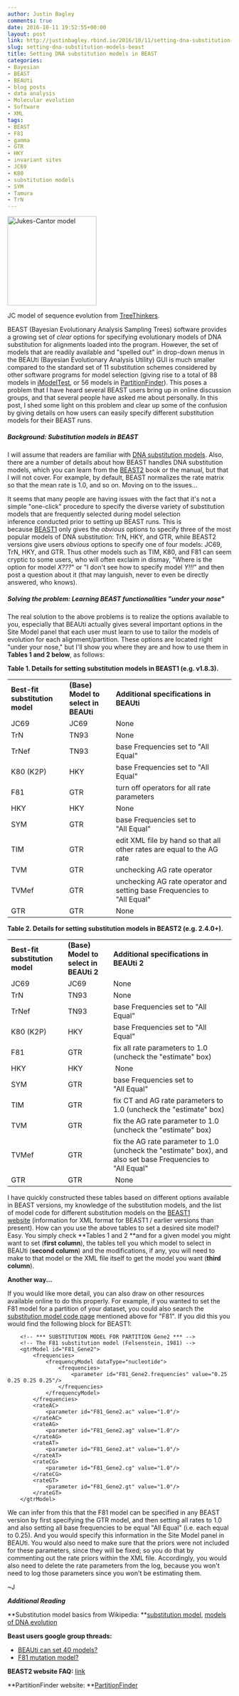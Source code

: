 ```yaml
---
author: Justin Bagley
comments: true
date: 2016-10-11 19:52:55+00:00
layout: post
link: http://justinbagley.rbind.io/2016/10/11/setting-dna-substitution-models-beast/
slug: setting-dna-substitution-models-beast
title: Setting DNA substitution models in BEAST
categories:
- Bayesian
- BEAST
- BEAUti
- blog posts
- data analysis
- Molecular evolution
- Software
- XML
tags:
- BEAST
- F81
- gamma
- GTR
- HKY
- invariant sites
- JC69
- K80
- substitution models
- SYM
- Tamura
- TrN
---
```


<a href="/images/jc-revised.png"><img src="/images/jc-revised.png" title="Jukes-Cantor model" alt="Jukes-Cantor model" width="200px"></a>

JC model of sequence evolution from [TreeThinkers](http://treethinkers.org/jukes-cantor-model-of-dna-substitution/).


BEAST (Bayesian Evolutionary Analysis Sampling Trees) software provides a growing set of _clear_ options for specifying evolutionary models of DNA substitution for alignments loaded into the program. However, the set of models that are readily available and "spelled out" in drop-down menus in the BEAUti (Bayesian Evolutionary Analysis Utility) GUI is much smaller compared to the standard set of 11 substitution schemes considered by other software programs for model selection (giving rise to a total of 88 models in [jModelTest](https://github.com/ddarriba/jmodeltest2), or 56 models in [PartitionFinder](http://www.robertlanfear.com/partitionfinder/)). This poses a problem that I have heard several BEAST users bring up in online discussion groups, and that several people have asked me about personally. In this post, I shed some light on this problem and clear up some of the confusion by giving details on how users can easily specify different substitution models for their BEAST runs. 



##### Background: Substitution models in BEAST

I will assume that readers are familiar with [DNA substitution models](https://en.wikipedia.org/wiki/Models_of_DNA_evolution). Also, there are a number of details about how BEAST handles DNA substitution models, which you can learn from the [BEAST2](http://beast2.org) book or the manual, but that I will not cover. For example, by default, BEAST normalizes the rate matrix so that the mean rate is 1.0, and so on. Moving on to the issues...

It seems that many people are having issues with the fact that it's not a simple "one-click" procedure to specify the diverse variety of substitution models that are frequently selected during model selection inference conducted prior to setting up BEAST runs. This is because [BEAST1](http://beast.bio.ed.ac.uk) only gives the _obvious_ options to specify three of the most popular models of DNA substitution: TrN, HKY, and GTR, while BEAST2 versions give users _obvious_ options to specify one of four models: JC69, TrN, HKY, and GTR. Thus other models such as TIM, K80, and F81 can seem cryptic to some users, who will often exclaim in dismay, "Where is the option for model _X???_" or "I don't see how to specify model _Y!!!_" and then post a question about it (that may languish, never to even be directly answered, who knows).


##### **Solving the problem: Learning BEAST functionalities "under your nose"**

The real solution to the above problems is to realize the options available to you, especially that BEAUti actually gives several important options in the Site Model panel that each user must learn to use to tailor the models of evolution for each alignment/partition. These options are located right "under your nose," but I'll show you where they are and how to use them in **Tables 1 and 2 below**, as follows:


**Table 1. Details for setting substitution models in BEAST1 (e.g. v1.8.3).**

<table >
<tbody >
<tr >
	<td ><strong>Best-fit substitution model</strong>
</td>
	<td ><strong>(Base) Model to select in BEAUti</strong>
</td>
	<td ><strong>Additional specifications in BEAUti</strong>
</td>
</tr>
<tr >
<td >JC69
</td>
<td >JC69
</td>
<td >None 
</td>
</tr>
<tr >
<td >TrN
</td>
<td >TN93
</td>
<td >None 
</td>
</tr>
<tr >
<td >TrNef
</td>
<td >TN93
</td>
<td >base Frequencies set to "All Equal"
</td>
</tr>
<tr >
<td >K80 (K2P)
</td>
<td >HKY
</td>
<td >base Frequencies set to "All Equal"
</td>
</tr>
<tr >
<td >F81
</td>
<td >GTR
</td>
<td >turn off operators for all rate parameters
</td>
</tr>
<tr >
<td >HKY
</td>
<td >HKY
</td>
<td >None
</td>
</tr>
<tr >
<td >SYM
</td>
<td >GTR
</td>
<td >base Frequencies set to "All Equal"
</td>
</tr>
<tr >
<td >TIM
</td>
<td >GTR
</td>
<td >edit XML file by hand so that all other rates are equal to the AG rate
</td>
</tr>
<tr >
<td >TVM
</td>
<td >GTR
</td>
<td >unchecking AG rate operator
</td>
</tr>
<tr >
<td >TVMef
</td>
<td >GTR
</td>
<td >unchecking AG rate operator and setting base Frequencies to "All Equal"
</td>
</tr>
<tr >
<td >GTR
</td>
<td >GTR
</td>
<td >None
</td>
</tr>
</tbody>
</table>


**Table 2. Details for setting substitution models in BEAST2 (e.g. 2.4.0+).**

<table >
<tbody >
<tr >
	<td ><strong>Best-fit substitution model</strong>
</td>
	<td ><strong>(Base) Model to select in BEAUti 2</strong>
</td>
	<td ><strong>Additional specifications in BEAUti 2</strong>
</td>
</tr>
<tr >
<td >JC69
</td>
<td >JC69
</td>
<td >None 
</td>
</tr>
<tr >
<td >TrN
</td>
<td >TN93
</td>
<td >None
</td>
</tr>
<tr >
<td >TrNef
</td>
<td >TN93
</td>
<td >base Frequencies set to "All Equal"
</td>
</tr>
<tr >
<td >K80 (K2P)
</td>
<td >HKY
</td>
<td >base Frequencies set to "All Equal"
</td>
</tr>
<tr >
<td >F81
</td>
<td >GTR
</td>
<td >fix all rate parameters to 1.0 (uncheck the "estimate" box)
</td>
</tr>
<tr >
<td >HKY
</td>
<td >HKY
</td>
<td > None
</td>
</tr>
<tr >
<td >SYM
</td>
<td >GTR
</td>
<td >base Frequencies set to "All Equal"
</td>
</tr>
<tr >
<td >TIM
</td>
<td >GTR
</td>
<td >fix CT and AG rate parameters to 1.0 (uncheck the "estimate" box)
</td>
</tr>
<tr >
<td >TVM
</td>
<td >GTR
</td>
<td >fix the AG rate parameter to 1.0 (uncheck the "estimate" box)
</td>
</tr>
<tr >
<td >TVMef
</td>
<td >GTR
</td>
<td >fix the AG rate parameter to 1.0 (uncheck the "estimate" box), and also set base Frequencies to "All Equal"
</td>
</tr>
<tr >
<td >GTR
</td>
<td >GTR
</td>
<td > None
</td>
</tr>
</tbody>
</table>


I have quickly constructed these tables based on different options available in BEAST versions, my knowledge of the substitution models, and the list of model code for different substitution models on the [BEAST1 website](http://beast.bio.ed.ac.uk/Substitution-model-code) (information for XML format for BEAST1 / earlier versions than present). How can you use the above tables to set a desired site model? Easy. You simply check **Tables 1 and 2 **and for a given model you might want to set (**first column**), the tables tell you which model to select in BEAUti (**second column**) and the modifications, if any, you will need to make to that model or the XML file itself to get the model you want (**third column**). 


**Another way...**

If you would like more detail, you can also draw on other resources available online to do this properly. For example, if you wanted to set the F81 model for a partition of your dataset, you could also search the [substitution model code page](http://beast.bio.ed.ac.uk/Substitution-model-code) mentioned above for "F81". If you did this you would find the following block for BEAST1:
    
```
    <!-- *** SUBSTITUTION MODEL FOR PARTITION Gene2 *** -->
    <!-- The F81 substitution model (Felsenstein, 1981) -->
    <gtrModel id="F81_Gene2">
    	<frequencies>
    		<frequencyModel dataType="nucleotide">
    			<frequencies>
    				<parameter id="F81_Gene2.frequencies" value="0.25 0.25 0.25 0.25"/>
    			</frequencies>
    		</frequencyModel>
    	</frequencies>
    	<rateAC>
    		<parameter id="F81_Gene2.ac" value="1.0"/>
    	</rateAC>
    	<rateAG>
    		<parameter id="F81_Gene2.ag" value="1.0"/>
    	</rateAG>
    	<rateAT>
    		<parameter id="F81_Gene2.at" value="1.0"/>
    	</rateAT>
    	<rateCG>
    		<parameter id="F81_Gene2.cg" value="1.0"/>
    	</rateCG>
    	<rateGT>
    		<parameter id="F81_Gene2.gt" value="1.0"/>
    	</rateGT>
    </gtrModel>
```


We can infer from this that the F81 model can be specified in any BEAST version by first specifying the GTR model, and then setting all rates to 1.0 and also setting all base frequencies to be equal "All Equal" (i.e. each equal to 0.25). And you would specify this information in the Site Model panel in BEAUti. You would also need to make sure that the priors were not included for these parameters, since they will be fixed; so you do that by commenting out the rate priors within the XML file. Accordingly, you would also need to delete the rate parameters from the log, because you won't need to log those parameters since you won't be estimating them.

~J


_**Additional Reading**_

**Substitution model basics from Wikipedia: **[substitution model](https://en.wikipedia.org/wiki/Substitution_model), [models of DNA evolution](https://en.wikipedia.org/wiki/Models_of_DNA_evolution)  

**Beast users google group threads:**
	
  * [BEAUti can set 40 models?](https://groups.google.com/forum/#!topic/beast-users/_zCoCTSkWRs)
  * [F81 mutation model?](https://groups.google.com/forum/#!topic/beast-users/FqmhFT0UOnU)


**BEAST2 website FAQ:** [link](http://www.beast2.org/wiki/index.php/FAQ#How_to_make_use_of_other_substitution_models_not_given_in_Beauti.3F_Specifically.2C_Jukes-Cantor_model.3F)


**PartitionFinder website: **[PartitionFinder](http://www.robertlanfear.com/partitionfinder/)
